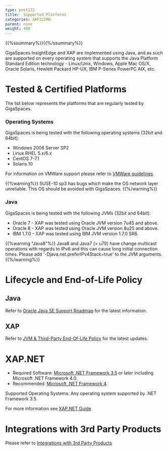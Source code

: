 ```yaml
---
type: post122
title:  Supported Platforms
categories: XAP122RN
parent: none
weight: 400
---
```


{{%ssummary%}}{{%/ssummary%}}

GigaSpaces InsightEdge and XAP are implemented using Java, and as such are supported on every operating system that supports the Java Platform Standard Edition technology - Linux/Unix, Windows, Apple Mac OS/X, Oracle Solaris, Hewlett Packard HP-UX, IBM P-Series PowerPC AIX, etc.

# Tested & Certified Platforms

The list below represents the platforms that are regularly tested by GigaSpaces.

### Operating Systems

GigaSpaces is being tested with the following operating systems (32bit and 64bit):

- Windows 2008 Server SP2
- Linux RHEL 5.x/6.x
- CentOS 7-7.1
- Solaris 10

For information on VMWare support please refer to [VMWare guidelines](vmware-guidelines.html).

{{%warning%}}
SUSE-10 sp3 has bugs which make the OS network layer unreliable. This OS should be avoided with GigaSpaces.
{{%/warning%}}

### Java 

GigaSpaces is being tested with the following JVMs (32bit and 64bit):

- Oracle 7 - XAP was tested using Oracle JVM version 7u45 and above.
- Oracle 8 - XAP was tested using Oracle JVM version 8u25 and above.
- IBM 1.7.0 - XAP was tested using IBM JVM version 1.7.0 SR6.

{{%warning "Java8"%}}
Java8 and Java7 (> u79) have change multicast operations with regards to IPv6 and this can cause long initial connection times. Please add '-Djava.net.preferIPv4Stack=true' to the JVM arguments.
{{%/warning%}}

# Lifecycle and End-of-Life Policy

## Java 

Refer to [Oracle Java SE Support Roadmap](http://www.oracle.com/technetwork/java/eol-135779.html) for the latest information.
 
## XAP  

Refer to [JVM & Third-Party End-Of-Life Policy](./lifecycle.html) for the latest updates.
 
# XAP.NET

* Required Software: [Microsoft .NET Framework 3.5](http://msdn.microsoft.com/en-us/vstudio/aa496123) or later including Microsoft .NET Framework 4.0.
* Recommended: [Microsoft .NET Framework 4](http://www.microsoft.com/en-us/download/details.aspx?id=17851).

Supported Operating Systems: Any operating system supported by .NET Framework 3.5.

For more information see [XAP.NET Guide](../dev-dotnet)

# Integrations with 3rd Party Products

Please refer to [Integrations with 3rd Party Products](third-party.html)

